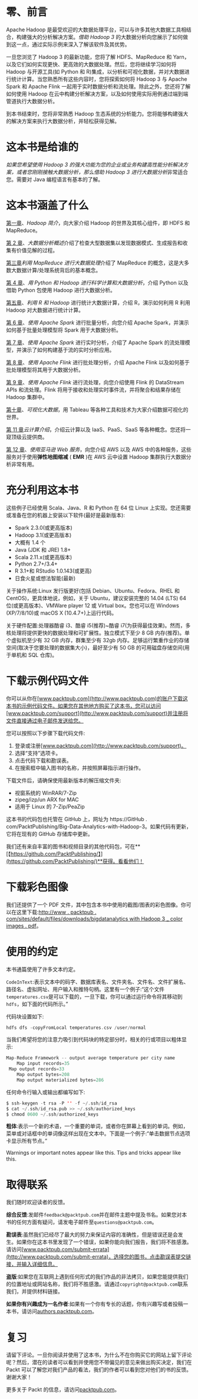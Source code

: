 # 零、前言

Apache Hadoop 是最受欢迎的大数据处理平台，可以与许多其他大数据工具相结合，构建强大的分析解决方案。*借助 Hadoop 3* 的大数据分析向您展示了如何做到这一点，通过实际示例来深入了解该软件及其优势。

一旦您浏览了 Hadoop 3 的最新功能，您将了解 HDFS、MapReduce 和 Yarn，以及它们如何实现更快、更高效的大数据处理。然后，您将继续学习如何将 Hadoop 与开源工具(如 Python 和 R)集成，以分析和可视化数据，并对大数据进行统计计算。当您熟悉所有这些内容时，您将探索如何将 Hadoop 3 与 Apache Spark 和 Apache Flink 一起用于实时数据分析和流处理。除此之外，您还将了解如何使用 Hadoop 在云中构建分析解决方案，以及如何使用实际用例通过端到端管道执行大数据分析。

到本书结束时，您将非常熟悉 Hadoop 生态系统的分析能力。您将能够构建强大的解决方案来执行大数据分析，并轻松获得见解。

# 这本书是给谁的

*如果您希望使用 Hadoop 3 的强大功能为您的企业或业务构建高性能分析解决方案，或者您刚刚接触大数据分析，那么借助 Hadoop 3 进行大数据分析*非常适合您。需要对 Java 编程语言有基本的了解。

# 这本书涵盖了什么

[第一章](01.html)、*Hadoop 简介*，向大家介绍 Hadoop 的世界及其核心组件，即 HDFS 和 MapReduce。

[第 2 章](02.html)、*大数据分析概述*介绍了检查大型数据集以发现数据模式、生成报告和收集有价值见解的过程。

[第三章](03.html)*利用 MapReduce 进行大数据处理*介绍了 MapReduce 的概念，这是大多数大数据计算/处理系统背后的基本概念。

[第 4 章](04.html)、*用 Python 和 Hadoop 进行科学计算和大数据分析*，介绍 Python 以及借助 Python 包使用 Hadoop 进行大数据分析。

[第五章](05.html)、*利用 R 和 Hadoop* 进行统计大数据计算，介绍 R，演示如何利用 R 利用 Hadoop 对大数据进行统计计算。

[第 6 章](06.html)、*使用 Apache Spark* 进行批量分析，向您介绍 Apache Spark，并演示如何基于批量处理模型将 Spark 用于大数据分析。

[第 7 章](07.html)、*使用 Apache Spark* 进行实时分析，介绍了 Apache Spark 的流处理模型，并演示了如何构建基于流的实时分析应用。

[第 8 章](08.html)、*使用 Apache Flink* 进行批处理分析，介绍 Apache Flink 以及如何基于批处理模型将其用于大数据分析。

[第 9 章](09.html)、*使用 Apache Flink* 进行流处理，向您介绍使用 Flink 的 DataStream APIs 和流处理。Flink 将用于接收和处理实时事件流，并将聚合和结果存储在 Hadoop 集群中。

[第十章](10.html)、*可视化大数据*，用 Tableau 等各种工具和技术为大家介绍数据可视化的世界。

[第 11 章](11.html)*云计算介绍*，介绍云计算以及 IaaS、PaaS、SaaS 等各种概念。您还将一窥顶级云提供商。

[第 12 章](12.html)、*使用亚马逊 Web 服务*，向您介绍 AWS 以及 AWS 中的各种服务，这些服务对于使用**弹性地图缩减** ( **EMR** )在 AWS 云中设置 Hadoop 集群执行大数据分析非常有用。

# 充分利用这本书

这些例子已经使用 Scala、Java、R 和 Python 在 64 位 Linux 上实现。您还需要或准备在您的机器上安装以下软件(最好是最新版本):

*   Spark 2.3.0(或更高版本)
*   Hadoop 3.1(或更高版本)
*   大概有 1.4 个
*   Java (JDK 和 JRE) 1.8+
*   Scala 2.11.x(或更高版本)
*   Python 2.7+/3.4+
*   R 3.1+和 RStudio 1.0.143(或更高)
*   日食火星或想法智能(最新)

关于操作系统:Linux 发行版更好(包括 Debian、Ubuntu、Fedora、RHEL 和 CentOS)，更具体地说，例如，关于 Ubuntu，建议安装完整的 14.04 (LTS) 64 位(或更高版本)、VMWare player 12 或 Virtual box。您也可以在 Windows (XP/7/8/10)或 macOS X (10.4.7+)上运行代码。

关于硬件配置:处理器酷睿 i3、酷睿 i5(推荐)~酷睿 i7(为获得最佳效果)。然而，多核处理将提供更快的数据处理和可扩展性。独立模式下至少 8 GB 内存(推荐)。单个虚拟机至少有 32 GB 内存，群集至少有 32gb 内存。足够运行繁重作业的存储空间(取决于您要处理的数据集大小)，最好至少有 50 GB 的可用磁盘存储空间(用于单机和 SQL 仓库)。

# 下载示例代码文件

你可以从你在[www.packtpub.com](http://www.packtpub.com)的账户下载这本书的示例代码文件。如果您在其他地方购买了这本书，您可以访问[www.packtpub.com/support](http://www.packtpub.com/support)并注册将文件直接通过电子邮件发送给您。

您可以按照以下步骤下载代码文件:

1.  登录或注册[www.packtpub.com](http://www.packtpub.com/support)。
2.  选择“支持”选项卡。
3.  点击代码下载和勘误表。
4.  在搜索框中输入图书的名称，并按照屏幕指示进行操作。

下载文件后，请确保使用最新版本的解压缩文件夹:

*   视窗系统的 WinRAR/7-Zip
*   zipeg/izp/un ARX for MAC
*   适用于 Linux 的 7-Zip/PeaZip

这本书的代码包也托管在 GitHub 上，网址为 https://GitHub . com/PacktPublishing/Big-Data-Analytics-with-Hadoop-3。如果代码有更新，它将在现有的 GitHub 存储库中更新。

我们还有来自丰富的图书和视频目录的其他代码包，可在**[【https://github.com/PacktPublishing/】](https://github.com/PacktPublishing/)**获得。看看他们！

# 下载彩色图像

我们还提供了一个 PDF 文件，其中包含本书中使用的截图/图表的彩色图像。你可以在这里下载:[http://www . packtpub . com/sites/default/files/downloads/bigdatanalytics with Hadoop 3 _ color images . pdf](http://www.packtpub.com/sites/default/files/downloads/BigDataAnalyticswithHadoop3_ColorImages.pdf)。

# 使用的约定

本书通篇使用了许多文本约定。

`CodeInText`:表示文本中的码字、数据库表名、文件夹名、文件名、文件扩展名、路径名、虚拟网址、用户输入和推特句柄。这里有一个例子:“这个文件`temperatures.csv`是可以下载的，一旦下载，你可以通过运行命令将其移动到`hdfs`，如下面的代码所示。”

代码块设置如下:

```scala
hdfs dfs -copyFromLocal temperatures.csv /user/normal
```

当我们希望将您的注意力吸引到代码块的特定部分时，相关的行或项目以粗体显示:

```scala
Map-Reduce Framework -- output average temperature per city name
    Map input records=35
 Map output records=33
    Map output bytes=208
    Map output materialized bytes=286
```

任何命令行输入或输出都编写如下:

```scala
$ ssh-keygen -t rsa -P '' -f ~/.ssh/id_rsa
$ cat ~/.ssh/id_rsa.pub >> ~/.ssh/authorized_keys
$ chmod 0600 ~/.ssh/authorized_keys
```

**粗体**:表示一个新的术语，一个重要的单词，或者你在屏幕上看到的单词。例如，菜单或对话框中的单词像这样出现在文本中。下面是一个例子:“单击数据节点选项卡显示所有节点。”

Warnings or important notes appear like this. Tips and tricks appear like this.

# 取得联系

我们随时欢迎读者的反馈。

**综合反馈**:发邮件`feedback@packtpub.com`并在邮件主题中提及书名。如果您对本书的任何方面有疑问，请发电子邮件至`questions@packtpub.com`。

**勘误表**:虽然我们已经尽了最大的努力来保证内容的准确性，但是错误还是会发生。如果你在这本书里发现了一个错误，如果你能向我们报告，我们将不胜感激。请访问[www.packtpub.com/submit-errata](http://www.packtpub.com/submit-errata)，选择您的图书，点击勘误表提交链接，并输入详细信息。

**盗版**:如果您在互联网上遇到任何形式的我们作品的非法拷贝，如果您能提供我们的位置地址或网站名称，我们将不胜感激。请通过`copyright@packtpub.com`联系我们，并提供材料链接。

**如果你有兴趣成为一名作者**:如果有一个你有专长的话题，你有兴趣写或者投稿一本书，请访问[authors.packtpub.com](http://authors.packtpub.com/)。

# 复习

请留下评论。一旦你阅读并使用了这本书，为什么不在你购买它的网站上留下评论呢？然后，潜在的读者可以看到并使用您不带偏见的意见来做出购买决定，我们在 Packt 可以了解您对我们产品的看法，我们的作者可以看到您对他们的书的反馈。谢谢大家！

更多关于 Packt 的信息，请访问[packtpub.com](https://www.packtpub.com/)。